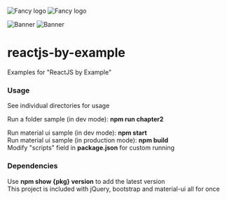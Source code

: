 ![Fancy logo](https://github.com/stefanjudis/github-light-dark-image-example/raw/main/dark.png#gh-dark-mode-only)
![Fancy logo](https://github.com/stefanjudis/github-light-dark-image-example/raw/main/light.png#gh-light-mode-only)

![Banner](https://orai.io/images/logos/logo-full-h-dark.png#gh-dark-mode-only)
![Banner](https://orai.io/images/logos/logo-full-h-light.png#gh-light-mode-only)



reactjs-by-example
===========

Examples for "ReactJS by Example"

### Usage

See individual directories for usage  

Run a folder sample (in dev mode): **npm run chapter2**  

Run material ui sample (in dev mode): **npm start**  
Run material ui sample (in production mode): **npm build**  
Modify "scripts" field in **package.json** for custom running  


### Dependencies  

Use **npm show {pkg} version** to add the latest version  
This project is included with jQuery, bootstrap and material-ui all for once


